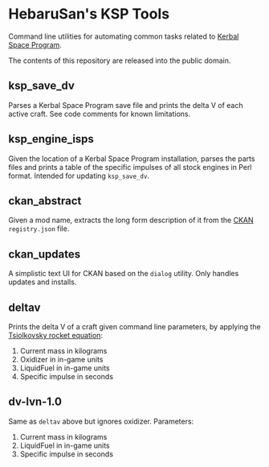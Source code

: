 HebaruSan's KSP Tools
=====================
Command line utilities for automating common tasks related to [Kerbal Space Program](http://kerbalspaceprogram.com/).

The contents of this repository are released into the public domain.

ksp_save_dv
-----------
Parses a Kerbal Space Program save file and prints the delta V of each active craft. See code comments for known limitations.

ksp_engine_isps
---------------
Given the location of a Kerbal Space Program installation, parses the parts files and prints a table of the specific impulses of all stock engines in Perl format. Intended for updating `ksp_save_dv`.

ckan_abstract
-------------
Given a mod name, extracts the long form description of it from the [CKAN](http://forum.kerbalspaceprogram.com/index.php?/topic/90246-the-comprehensive-kerbal-archive-network-ckan-package-manager-v1180-19-june-2016/) `registry.json` file.

ckan_updates
------------
A simplistic text UI for CKAN based on the `dialog` utility. Only handles updates and installs.

deltav
------
Prints the delta V of a craft given command line parameters, by applying the [Tsiolkovsky rocket equation](https://en.wikipedia.org/wiki/Tsiolkovsky_rocket_equation):
1. Current mass in kilograms
2. Oxidizer in in-game units
3. LiquidFuel in in-game units
4. Specific impulse in seconds

dv-lvn-1.0
----------
Same as `deltav` above but ignores oxidizer. Parameters:
1. Current mass in kilograms
2. LiquidFuel in in-game units
3. Specific impulse in seconds
